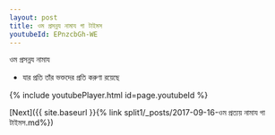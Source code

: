 ```yaml
---
layout: post
title: ওম প্রসন্নয নামায গা টাইমস
youtubeId: EPnzcbGh-WE
---
```

 
 
 ওম প্রসন্নয নামায  
 
 -  যার প্রতি তাঁর ভক্তদের প্রতি করুণা রয়েছে 
 
  
 
  
 
 
 
 
 
 


{% include youtubePlayer.html id=page.youtubeId %}
 
[Next]({{ site.baseurl }}{% link  split1/_posts/2017-09-16-ওম প্রত্যয় নামায গা টাইমস.md%})
 
